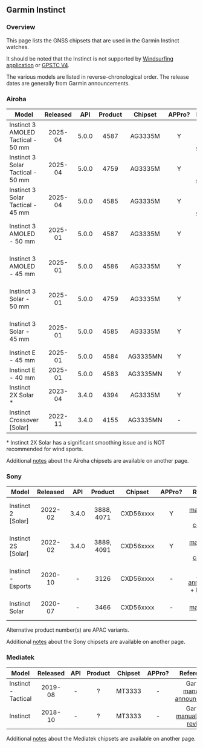 ## Garmin Instinct

### Overview

This page lists the GNSS chipsets that are used in the Garmin Instinct watches.

It should be noted that the Instinct is not supported by [Windsurfing application](https://apps.garmin.com/apps/9d47be43-2724-44e4-8f5e-3005b0766087?tid=1) or [GPSTC V4](https://apps.garmin.com/apps/f0f3fbd5-9de3-4d69-b89b-10b76d6a9f0f?tid=1).

The various models are listed in reverse-chronological order. The release dates are generally from Garmin announcements.



### Airoha

| Model                       | Released   | API | Product | Chipset | APPro? | References |
| --------------------------- | :--------: | :--------: | :--------: | :--------: | :--------: | :--------: |
| Instinct 3 AMOLED Tactical - 50 mm | 2025-04 | 5.0.0 | 4587 | AG3335M | Y | Garmin [manual](https://www8.garmin.com/manuals/webhelp/GUID-2C274FD2-F0C3-445C-B0AC-700FECCE12E9/EN-US/GUID-9AC5D40D-5CCE-4D21-B8C2-10A04B25E152.html) + DCR [comparison](https://www.dcrainmaker.com/2025/04/garmin-instinct3-tactical-comparison-full-details.html) |
| Instinct 3 Solar Tactical - 50 mm | 2025-04 | 5.0.0 | 4759 | AG3335M | Y | Garmin [manual](https://www8.garmin.com/manuals/webhelp/GUID-2C274FD2-F0C3-445C-B0AC-700FECCE12E9/EN-US/GUID-9AC5D40D-5CCE-4D21-B8C2-10A04B25E152.html) + DCR [comparison](https://www.dcrainmaker.com/2025/04/garmin-instinct3-tactical-comparison-full-details.html) |
| Instinct 3 Solar Tactical - 45 mm | 2025-04 | 5.0.0 | 4585 | AG3335M | Y | Garmin [manual](https://www8.garmin.com/manuals/webhelp/GUID-2C274FD2-F0C3-445C-B0AC-700FECCE12E9/EN-US/GUID-9AC5D40D-5CCE-4D21-B8C2-10A04B25E152.html) + DCR [comparison](https://www.dcrainmaker.com/2025/04/garmin-instinct3-tactical-comparison-full-details.html) |
| Instinct 3 AMOLED - 50 mm | 2025-01 | 5.0.0 | 4587 | AG3335M | Y | Garmin [manual](https://www8.garmin.com/manuals/webhelp/GUID-2DA54DF8-8084-40ED-954F-EDA09C13B47F/EN-US/GUID-9AC5D40D-5CCE-4D21-B8C2-10A04B25E152.html) + DCR [hands on](https://www.dcrainmaker.com/2025/01/garmin-instinct-3-series-hands-on-everything-you-need-to-know.html) |
| Instinct 3 AMOLED - 45 mm | 2025-01 | 5.0.0 | 4586 | AG3335M | Y | Garmin [manual](https://www8.garmin.com/manuals/webhelp/GUID-2DA54DF8-8084-40ED-954F-EDA09C13B47F/EN-US/GUID-9AC5D40D-5CCE-4D21-B8C2-10A04B25E152.html) + DCR [hands on](https://www.dcrainmaker.com/2025/01/garmin-instinct-3-series-hands-on-everything-you-need-to-know.html) |
| Instinct 3 Solar - 50 mm | 2025-01 | 5.0.0 | 4759 | AG3335M | Y | Garmin [manual](https://www8.garmin.com/manuals/webhelp/GUID-2C274FD2-F0C3-445C-B0AC-700FECCE12E9/EN-US/GUID-9AC5D40D-5CCE-4D21-B8C2-10A04B25E152.html) + DCR [hands on](https://www.dcrainmaker.com/2025/01/garmin-instinct-3-series-hands-on-everything-you-need-to-know.html) |
| Instinct 3 Solar - 45 mm | 2025-01 | 5.0.0 | 4585 | AG3335M | Y | Garmin [manual](https://www8.garmin.com/manuals/webhelp/GUID-2C274FD2-F0C3-445C-B0AC-700FECCE12E9/EN-US/GUID-9AC5D40D-5CCE-4D21-B8C2-10A04B25E152.html) + DCR [hands on](https://www.dcrainmaker.com/2025/01/garmin-instinct-3-series-hands-on-everything-you-need-to-know.html) |
| Instinct E - 45 mm | 2025-01 | 5.0.0 | 4584 | AG3335MN | Y | Garmin [manual](https://www8.garmin.com/manuals/webhelp/GUID-D3C2D1F9-D2C0-404D-9372-7B2D57459BF8/EN-US/GUID-9AC5D40D-5CCE-4D21-B8C2-10A04B25E152.html) |
| Instinct E - 40 mm | 2025-01 | 5.0.0 |  4583   | AG3335MN | Y | Garmin [manual](https://www8.garmin.com/manuals/webhelp/GUID-D3C2D1F9-D2C0-404D-9372-7B2D57459BF8/EN-US/GUID-9AC5D40D-5CCE-4D21-B8C2-10A04B25E152.html) |
| Instinct 2X Solar \* | 2023-04 | 3.4.0 | 4394 | AG3335M | Y | Garmin [manual](https://www8.garmin.com/manuals/webhelp/GUID-31D23DBB-57C2-4DF7-A0C9-8D1A00AB4BE7/EN-US/GUID-7778C63A-5928-4315-B25B-3DA9B3E467B6.html) + DCR [review](https://www.dcrainmaker.com/2023/04/garmin-instinct-2x-in-depth-review-bigger-and-flashlight-equipped.html) |
| Instinct Crossover \[Solar] | 2022-11  | 3.4.0 | 4155 | AG3335MN | - | Garmin [manual](https://www8.garmin.com/manuals/webhelp/GUID-64328278-25D1-45C2-BF05-6EC0CFD000D0/EN-US/GUID-9AC5D40D-5CCE-4D21-B8C2-10A04B25E152.html) |

\* Instinct 2X Solar has a significant smoothing issue and is NOT recommended for wind sports.

Additional [notes](../../../chipsets/airoha/devices.md) about the Airoha chipsets are available on another page.



### Sony

| Model                       | Released   | API | Product | Chipset | APPro? | References |
| --------------------------- | :--------: | :--------: | :--------: | :--------: | :--------: | :--------: |
| Instinct 2 \[Solar] | 2022-02  | 3.4.0 | 3888, 4071 | CXD56xxxx | Y | Garmin [manual](https://www8.garmin.com/manuals/webhelp/GUID-31D23DBB-57C2-4DF7-A0C9-8D1A00AB4BE7/EN-US/GUID-7778C63A-5928-4315-B25B-3DA9B3E467B6.html) + DCR [review](https://www.dcrainmaker.com/2022/02/garmin-instinct2-2s-2-solar-in-depth-review.html) + [comparison](https://www.dcrainmaker.com/2022/02/instinct-detailed-comparison.html) |
| Instinct 2S \[Solar] | 2022-02 | 3.4.0 | 3889, 4091 | CXD56xxxx | Y | Garmin [manual](https://www8.garmin.com/manuals/webhelp/GUID-31D23DBB-57C2-4DF7-A0C9-8D1A00AB4BE7/EN-US/GUID-7778C63A-5928-4315-B25B-3DA9B3E467B6.html) + DCR [review](https://www.dcrainmaker.com/2022/02/garmin-instinct2-2s-2-solar-in-depth-review.html) + [comparison](https://www.dcrainmaker.com/2022/02/instinct-detailed-comparison.html) |
| Instinct - Esports         | 2020-10  | -     | 3126 | CXD56xxxx | - | Garmin [manual](https://www8.garmin.com/manuals/webhelp/GUID-DB0B2E91-DAF6-46B9-B1D2-89EDA37A56DC/EN-US/GUID-4EE5B773-E8A3-4C61-8D64-432B575963D8.html) + [announcement](https://www.garmin.com/en-US/newsroom/press-release/outdoor/2020-elevate-your-game-with-garmin-instinct-esports-edition/) + DCR [review](https://www.dcrainmaker.com/2020/10/garmin-instinct-esports-edition-all-the-details.html) |
| Instinct Solar     | 2020-07  | -     | 3466 | CXD56xxxx | - | Garmin [manual](https://www8.garmin.com/manuals/webhelp/GUID-A298EB1C-21D9-430F-8D06-A2CC74E5D5E9/EN-US/GUID-31C5EBD6-A5E6-46FA-9EDE-43DBA4872546.html) + DCR [review](https://www.dcrainmaker.com/2020/07/garmin-instinct-solar-review-whats-new-different.html) |

Alternative product number(s) are APAC variants.

Additional [notes](../../../chipsets/sony/devices.md) about the Sony chipsets are available on another page.



### Mediatek

| Model                       | Released   | API | Product | Chipset | APPro? | References |
| --------------------------- | :--------: | :--------: | :--------: | :--------: | :--------: | :--------: |
| Instinct - Tactical | 2019-08  |  -   |    ?    | MT3333  | - | Garmin [manual](https://www8.garmin.com/manuals/webhelp/instincttactical/EN-US/GUID-4EE5B773-E8A3-4C61-8D64-432B575963D8.html) + [announcement](https://www.garmin.com/en-US/newsroom/press-release/outdoor/2019-garmin-announces-the-instinct-tactical-edition/) |
| Instinct | 2018-10  | -    | ? | MT3333  | - | Garmin [manual](https://www8.garmin.com/manuals/webhelp/instinct/EN-US/GUID-4EE5B773-E8A3-4C61-8D64-432B575963D8.html) + DCR [review](https://www.dcrainmaker.com/2018/10/garmin-instinct-gps-watch-in-depth-review.html) |

Additional [notes](../../../chipsets/mediatek/devices.md) about the Mediatek chipsets are available on another page.

